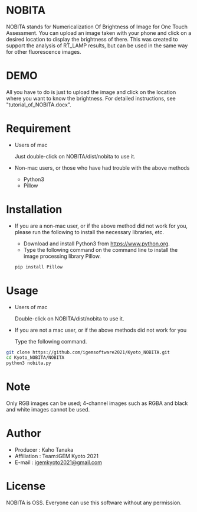 # NOBITA
NOBITA stands for Numericalization Of Brightness of Image for One Touch Assessment. You can upload an image taken with your phone and click on a desired location to display the brightness of there. This was created to support the analysis of RT_LAMP results, but can be used in the same way for other fluorescence images.
# DEMO
All you have to do is  just to upload the image and click on the location where you want to know the brightness.
For detailed instructions, see "tutorial_of_NOBITA.docx".

# Requirement
* Users of mac

    Just double-click on NOBITA/dist/nobita to use it.

* Non-mac users, or those who have had trouble with the above methods

    - Python3
    - Pillow

# Installation
* If you are a non-mac user, or if the above method did not work for you, please run the following to install the necessary libraries, etc.
    - Download and install Python3 from https://www.python.org.
    - Type the following command on the command line to install the image processing library Pillow.

    ```bash
    pip install Pillow
    ```


 
# Usage
* Users of mac

    Double-click on NOBITA/dist/nobita to use it.
* If you are not a mac user, or if the above methods did not work for you


    Type the following command.
```bash
git clone https://github.com/igemsoftware2021/Kyoto_NOBITA.git
cd Kyoto_NOBITA/NOBITA
python3 nobita.py
```
 
# Note
 
Only RGB images can be used; 4-channel images such as RGBA and black and white images cannot be used.
 
# Author
 
* Producer : Kaho Tanaka
* Affiliation : Team:iGEM Kyoto 2021
* E-mail : igemkyoto2021@gmail.com
 
# License
NOBITA is OSS. Everyone can use this software without any permission.
